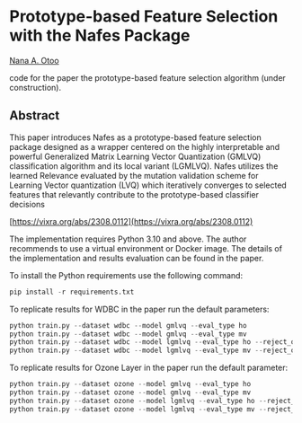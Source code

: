 # Prototype-based Feature Selection with the Nafes Package
[Nana A. Otoo](https://github.com/naotoo1)


code for the paper the prototype-based feature selection algorithm (under construction).


## Abstract
This paper introduces Nafes as a prototype-based feature selection package designed as a wrapper
centered on the highly interpretable and powerful Generalized Matrix Learning Vector Quantization
(GMLVQ) classification algorithm and its local variant (LGMLVQ). Nafes utilizes the learned
Relevance evaluated by the mutation validation scheme for Learning Vector quantization (LVQ)
which iteratively converges to selected features that relevantly contribute to the prototype-based
classifier decisions

[https://vixra.org/abs/2308.0112](https://vixra.org/abs/2308.0112)


The implementation requires Python 3.10 and above. The author recommends to use a virtual environment or Docker image.
The details of the implementation and results evaluation can be found in the paper.

To install the Python requirements use the following command:

```python
pip install -r requirements.txt 
```

To replicate results for WDBC in the paper run the default parameters:

```python
python train.py --dataset wdbc --model gmlvq --eval_type ho
python train.py --dataset wdbc --model gmlvq --eval_type mv
python train.py --dataset wdbc --model lgmlvq --eval_type ho --reject_options
python train.py --dataset wdbc --model lgmlvq --eval_type mv --reject_options

```

To replicate results for Ozone Layer in the paper run the default parameter:
```python
python train.py --dataset ozone --model gmlvq --eval_type ho
python train.py --dataset ozone --model gmlvq --eval_type mv
python train.py --dataset ozone --model lgmlvq --eval_type ho --reject_options
python train.py --dataset ozone --model lgmlvq --eval_type mv --reject_options

```
 

